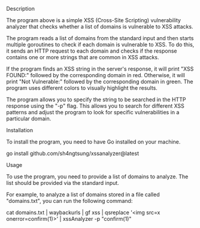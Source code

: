 Description

The program above is a simple XSS (Cross-Site Scripting) vulnerability analyzer that checks whether a list of domains is vulnerable to XSS attacks.

The program reads a list of domains from the standard input and then starts multiple goroutines to check if each domain is vulnerable to XSS. To do this, it sends an HTTP request to each domain and checks if the response contains one or more strings that are common in XSS attacks.

If the program finds an XSS string in the server's response, it will print "XSS FOUND:" followed by the corresponding domain in red. Otherwise, it will print "Not Vulnerable:" followed by the corresponding domain in green. The program uses different colors to visually highlight the results.

The program allows you to specify the string to be searched in the HTTP response using the "-p" flag. This allows you to search for different XSS patterns and adjust the program to look for specific vulnerabilities in a particular domain.

Installation

To install the program, you need to have Go installed on your machine.

go install github.com/sh4ngtsung/xssanalyzer@latest

Usage

To use the program, you need to provide a list of domains to analyze. The list should be provided via the standard input.

For example, to analyze a list of domains stored in a file called "domains.txt", you can run the following command:

cat domains.txt | waybackurls | gf xss | qsreplace '\<img src=x onerror=confirm(1)>' | xssAnalyzer -p "confirm(1)"
